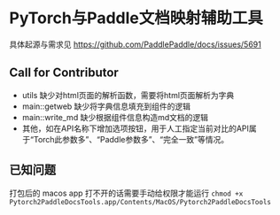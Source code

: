 # PyTorch与Paddle文档映射辅助工具

具体起源与需求见 https://github.com/PaddlePaddle/docs/issues/5691

## Call for Contributor
- utils 缺少对html页面的解析函数，需要将html页面解析为字典
- main::getweb 缺少将字典信息填充到组件的逻辑
- main::write_md 缺少根据组件信息构造md文档的逻辑
- 其他，如在API名称下增加选项按钮，用于人工指定当前对比的API属于“Torch此参数多”、“Paddle参数多”、“完全一致”等情况。

## 已知问题

打包后的 macos app 打不开的话需要手动给权限才能运行 `chmod +x Pytorch2PaddleDocsTools.app/Contents/MacOS/Pytorch2PaddleDocsTools`